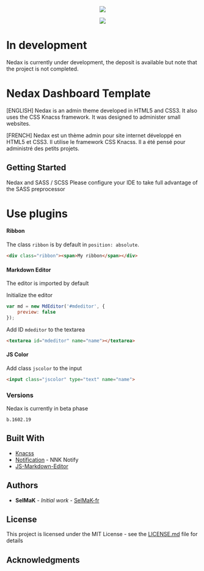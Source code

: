 <p align="center">
<img src="https://www.yann-cario.fr/public/assets/pictures/Dashboard_beta.jpg">
</p>

<p align="center">
<img src="https://img.shields.io/badge/KNACSS-framework-green.svg">
</p>



# In development
Nedax is currently under development, the deposit is available but note that the project is not completed.

# Nedax Dashboard Template

[ENGLISH]
Nedax is an admin theme developed in HTML5 and CSS3. It also uses the CSS Knacss framework.
It was designed to administer small websites.

[FRENCH]
Nedax est un thème admin pour site internet développé en HTML5 et CSS3. Il utilise le framework CSS Knacss.
Il a été pensé pour administré des petits projets.

## Getting Started

Nedax and SASS / SCSS
Please configure your IDE to take full advantage of the SASS preprocessor

# Use plugins

#### Ribbon

The class `ribbon` is by default in `position: absolute`. 

```html
<div class="ribbon"><span>My ribbon</span></div>
```
#### Markdown Editor

The editor is imported by default  

Initialize the editor  

```javascript
var md = new MdEditor('#mdeditor', {
    preview: false
});
```

Add ID `mdeditor` to the textarea    

```html
<textarea id="mdeditor" name="name"></textarea>
```

#### JS Color

Add class `jscolor` to the input  

```html
<input class="jscolor" type="text" name="name">
```

### Versions

Nedax is currently in beta phase

```
b.1602.19
```

## Built With

* [Knacss](https://github.com/alsacreations/KNACSS)
* [Notification](https://github.com/SelMaK-fr/Notification) - NNK Notify
* [JS-Markdown-Editor](https://github.com/Grafikart/JS-Markdown-Editor)

## Authors

* **SelMaK** - *Initial work* - [SelMaK-fr](https://github.com/SelMaK-fr/)

## License

This project is licensed under the MIT License - see the [LICENSE.md](LICENSE.md) file for details

## Acknowledgments
